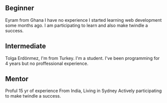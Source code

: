 ## Beginner
Eyram from Ghana
I have no experience
I started learning web development some months ago. I am participating to learn and also make twindle a success.

## Intermediate
Tolga Erdönmez, I'm from Turkey. I'm a student. I've been programming for 4 years but no proffessional experience.

## Mentor
Proful
15 yr of experience
From India, Living in Sydney
Actively participating to make twindle a success.
